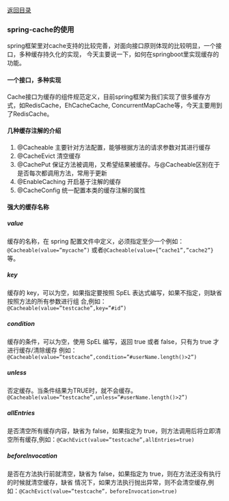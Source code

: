 [返回目录](../README.md)

### spring-cache的使用
spring框架里对cache支持的比较完善，对面向接口原则体现的比较明显，一个接口，多种缓存持久化的实现，
今天主要说一下，如何在springboot里实现缓存的功能。

#### 一个接口，多种实现
Cache接口为缓存的组件规范定义，目前spring框架为我们实现了很多缓存方式，如RedisCache，EhCacheCache,
ConcurrentMapCache等，今天主要用到了RedisCache。

#### 几种缓存注解的介绍
1. @Cacheable	主要针对方法配置，能够根据方法的请求参数对其进行缓存
1. @CacheEvict	清空缓存
1. @CachePut	保证方法被调用，又希望结果被缓存。与@Cacheable区别在于是否每次都调用方法，常用于更新
1. @EnableCaching	开启基于注解的缓存
1. @CacheConfig	统一配置本类的缓存注解的属性

#### 强大的缓存名称

##### value	
缓存的名称，在 spring 配置文件中定义，必须指定至少一个例如：`@Cacheable(value=”mycache”)` 
或者`@Cacheable(value={”cache1”,”cache2”}`等。

##### key
缓存的 key，可以为空，如果指定要按照 SpEL 表达式编写，如果不指定，则缺省按照方法的所有参数进行组
合,例如：`@Cacheable(value=”testcache”,key=”#id”)`

##### condition
缓存的条件，可以为空，使用 SpEL 编写，返回 true 或者 false，只有为 true 才进行缓存/清除缓存
例如：`@Cacheable(value=”testcache”,condition=”#userName.length()>2”)`

##### unless
否定缓存。当条件结果为TRUE时，就不会缓存。
`@Cacheable(value=”testcache”,unless=”#userName.length()>2”)`

##### allEntries
是否清空所有缓存内容，缺省为 false，如果指定为 true，则方法调用后将立即清空所有缓存,例如：`@CachEvict(value=”testcache”,allEntries=true)`

##### beforeInvocation
是否在方法执行前就清空，缺省为 false，如果指定为 true，则在方法还没有执行的时候就清空缓存，缺省
情况下，如果方法执行抛出异常，则不会清空缓存,例如：`@CachEvict(value=”testcache”，beforeInvocation=true)`